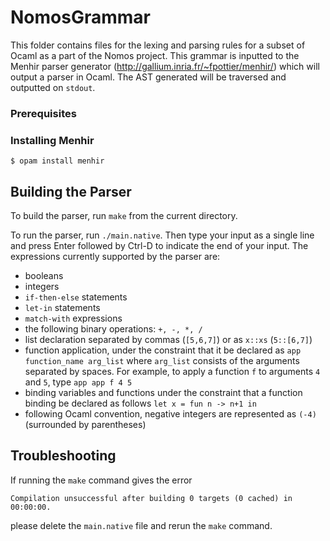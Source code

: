 # NomosGrammar
This folder contains files for the lexing and parsing rules for a subset of Ocaml as a part of the Nomos project. This grammar is inputted to the Menhir parser generator (http://gallium.inria.fr/~fpottier/menhir/) which will output a parser in Ocaml. The AST generated will be traversed and outputted on `stdout`.

### Prerequisites

### Installing Menhir
```
$ opam install menhir          
```

## Building the Parser
To build the parser, run `make` from the current directory.


To run the parser, run `./main.native`. Then type your input as a single line and press Enter followed by Ctrl-D to indicate the end of your input.
The expressions currently supported by the parser are:
- booleans
- integers
- `if-then-else` statements
- `let-in` statements
- `match-with` expressions
- the following binary operations: `+, -, *, /`
- list declaration separated by commas (`[5,6,7]`) or as `x::xs` (`5::[6,7]`)
- function application, under the constraint that it be declared as `app function_name arg_list` where `arg_list` consists of the arguments separated by spaces.
For example, to apply a function `f` to arguments `4` and `5`, type `app app f 4 5`
- binding variables and functions under the constraint that a function binding be declared as follows
``let x = fun n -> n+1 in ``
- following Ocaml convention, negative integers are represented as `(-4)` (surrounded by parentheses)

## Troubleshooting
If running the `make` command gives the error
```Sys_error("../Nomos/OcamlParGen/main.native: No such file or directory").
Compilation unsuccessful after building 0 targets (0 cached) in 00:00:00.
```
please delete the `main.native` file and rerun the `make` command.

